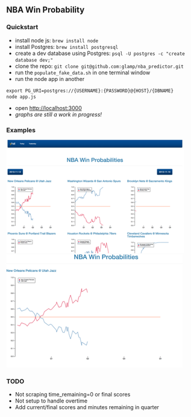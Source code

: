 ## NBA Win Probability

### Quickstart
- install node js: `brew install node`
- install Postgres: `brew install postgresql`
- create a dev database using Postgres: `psql -U postgres -c "create database dev;"`
- clone the repo: `git clone git@github.com:glamp/nba_predictor.git`
- run the `populate_fake_data.sh` in one terminal window
- run the node app in another

```
export PG_URI=postgres://{USERNAME}:{PASSWORD}@{HOST}/{DBNAME}
node app.js
```

- open [http://localhost:3000](http://localhost:3000)
- *graphs are still a work in progress!*


### Examples

<img src="public/images/games-2013-11-13.png" style="height: 300px;">
<img src="public/images/no_at_utah_2013-11-13.png" style="height: 300px;">

### TODO
- Not scraping time_remaining=0 or final scores
- Not setup to handle overtime
- Add current/final scores and minutes remaining in quarter
